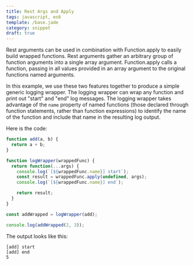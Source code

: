 ```yaml
---
title: Rest Args and Apply
tags: javascript, es6
template: /base.jade
category: snippet
draft: true
---
```


Rest arguments can be used in combination with Function.apply to easily build wrapped functions. Rest arguments gather an arbitrary group of function arguments into a single array argument. Function.apply calls a function, passing in all values provided in an array argument to the original functions named arguments.

In this example, we use these two features together to produce a simple generic logging wrapper. The logging wrapper can wrap any function and print out "start" and "end" log messages. The logging wrapper takes advantage of the `name` property of named functions (those declared through function statements, rather than function expressions) to identify the name of the function and include that name in the resulting log output.

Here is the code:

```javascript
function add(a, b) {
  return a + b;
}

function logWrapper(wrappedFunc) {
  return function(...args) {
    console.log(`[${wrappedFunc.name}] start`);
    const result = wrappedFunc.apply(undefined, args);
    console.log(`[${wrappedFunc.name}] end`);

    return result;
  }
}

const addWrapped = logWrapper(add);

console.log(addWrapped(2, 3));
```

The output looks like this:

```
[add] start
[add] end
5
```
